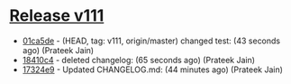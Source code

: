 # [Release v111](https://github.com/bima-prateekjain/demo/releases/tag/v111)
- [01ca5de](https://github.com/bima-prateekjain/demo/commit/01ca5de26b17900ee975850afad07f9890992a3b) -  (HEAD, tag: v111, origin/master) changed test:  (43 seconds ago) (Prateek Jain)
- [18410c4](https://github.com/bima-prateekjain/demo/commit/18410c4ccef808ed45f898740eb0e529835d556d) -  deleted changelog:  (65 seconds ago) (Prateek Jain)
- [17324e9](https://github.com/bima-prateekjain/demo/commit/17324e9e30510f4ac268c39be500abc8b26cd6af) -  Updated CHANGELOG.md:  (44 minutes ago) (Prateek Jain)

